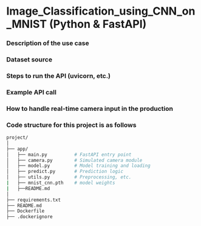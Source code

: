 # Image_Classification_using_CNN_on_MNIST (Python & FastAPI)

### Description of the use case
### Dataset source
### Steps to run the API (uvicorn, etc.)
### Example API call
### How to handle real-time camera input in the production

### Code structure for this project is as follows
```bash
project/
│
├── app/
│   ├── main.py          # FastAPI entry point
│   ├── camera.py        # Simulated camera module
│   ├── model.py         # Model training and loading
│   ├── predict.py       # Prediction logic
│   ├── utils.py         # Preprocessing, etc.
|   ├── mnist_cnn.pth    # model weights
|   ├──README.md        
│  
├── requirements.txt
├── README.md
├── Dockerfile
├── .dockerignore

```

